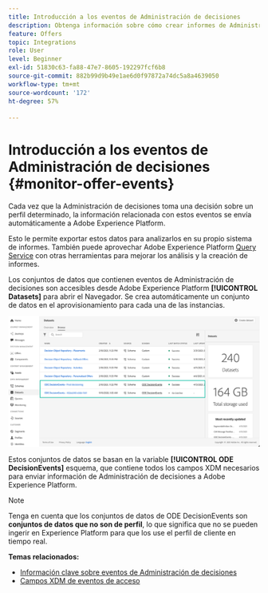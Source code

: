 ```yaml
---
title: Introducción a los eventos de Administración de decisiones
description: Obtenga información sobre cómo crear informes de Administración de decisiones en Adobe Experience Platform.
feature: Offers
topic: Integrations
role: User
level: Beginner
exl-id: 51830c63-fa88-47e7-8605-192297fcf6b8
source-git-commit: 882b99d9b49e1ae6d0f97872a74dc5a8a4639050
workflow-type: tm+mt
source-wordcount: '172'
ht-degree: 57%

---
```


# Introducción a los eventos de Administración de decisiones {#monitor-offer-events}

Cada vez que la Administración de decisiones toma una decisión sobre un perfil determinado, la información relacionada con estos eventos se envía automáticamente a Adobe Experience Platform.

Esto le permite exportar estos datos para analizarlos en su propio sistema de informes. También puede aprovechar Adobe Experience Platform [Query Service](https://experienceleague.adobe.com/docs/experience-platform/query/home.html?lang=es) con otras herramientas para mejorar los análisis y la creación de informes.

Los conjuntos de datos que contienen eventos de Administración de decisiones son accesibles desde Adobe Experience Platform **[!UICONTROL Datasets]** para abrir el Navegador. Se crea automáticamente un conjunto de datos en el aprovisionamiento para cada una de las instancias.

![](../assets/events-datasets-list.png)

Estos conjuntos de datos se basan en la variable **[!UICONTROL ODE DecisionEvents]** esquema, que contiene todos los campos XDM necesarios para enviar información de Administración de decisiones a Adobe Experience Platform.

>[!NOTE]
>
>Tenga en cuenta que los conjuntos de datos de ODE DecisionEvents son **conjuntos de datos que no son de perfil**, lo que significa que no se pueden ingerir en Experience Platform para que los use el perfil de cliente en tiempo real.

**Temas relacionados:**

* [Información clave sobre eventos de Administración de decisiones](../reports/key-information.md)
* [Campos XDM de eventos de acceso](../reports/xdm-fields.md)
